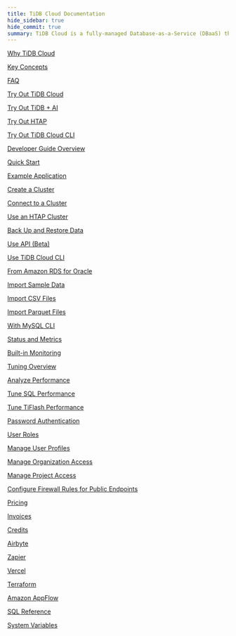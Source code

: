 ```yaml
---
title: TiDB Cloud Documentation
hide_sidebar: true
hide_commit: true
summary: TiDB Cloud is a fully-managed Database-as-a-Service (DBaaS) that brings everything great about TiDB to your cloud. It offers guides, samples, and references for learning, trying, developing, maintaining, migrating, monitoring, tuning, securing, billing, integrating, and referencing.
---
```


<LearningPathContainer platform="tidb-cloud" title="TiDB Cloud" subTitle="TiDB Cloud is a fully-managed Database-as-a-Service (DBaaS) that brings everything great about TiDB to your cloud. Find the guide, samples, and references you need to use TiDB Cloud.">

<LearningPath label="Learn" icon="cloud1">

[Why TiDB Cloud](https://docs-preview.pingcap.com/tidbcloud/tidb-cloud-intro/?plan=premium)

[Key Concepts](https://docs-preview.pingcap.com/tidbcloud/key-concepts/?plan=premium)

[FAQ](https://docs-preview.pingcap.com/tidbcloud/tidb-cloud-faq/?plan=premium)

</LearningPath>

<LearningPath label="Try" icon="cloud5">

[Try Out TiDB Cloud](https://docs-preview.pingcap.com/tidbcloud/tidb-cloud-quickstart/?plan=premium)

[Try Out TiDB + AI](https://docs-preview.pingcap.com/tidbcloud/vector-search-get-started-using-python/?plan=premium)

[Try Out HTAP](https://docs-preview.pingcap.com/tidbcloud/tidb-cloud-htap-quickstart/?plan=premium)

[Try Out TiDB Cloud CLI](https://docs-preview.pingcap.com/tidbcloud/get-started-with-cli/?plan=premium)

</LearningPath>

<LearningPath label="Develop" icon="doc8">

[Developer Guide Overview](https://docs-preview.pingcap.com/tidbcloud/dev-guide-overview/?plan=premium)

[Quick Start](https://docs-preview.pingcap.com/tidbcloud/dev-guide-build-cluster-in-cloud/?plan=premium)

[Example Application](https://docs-preview.pingcap.com/tidbcloud/dev-guide-sample-application-spring-boot/?plan=premium)

</LearningPath>

<LearningPath label="Maintain" icon="cloud7">

[Create a Cluster](https://docs-preview.pingcap.com/tidbcloud/create-tidb-cluster-serverless/?plan=premium)

[Connect to a Cluster](https://docs-preview.pingcap.com/tidbcloud/connect-to-tidb-cluster-serverless/?plan=premium)

[Use an HTAP Cluster](https://docs-preview.pingcap.com/tidbcloud/tiflash-overview/?plan=premium)

[Back Up and Restore Data](https://docs-preview.pingcap.com/tidbcloud/backup-and-restore-serverless/?plan=premium)

[Use API (Beta)](https://docs-preview.pingcap.com/tidbcloud/api-overview/?plan=premium)

[Use TiDB Cloud CLI](https://docs-preview.pingcap.com/tidbcloud/get-started-with-cli/?plan=premium)

</LearningPath>

<LearningPath label="Migrate" icon="cloud3">

[From Amazon RDS for Oracle](https://docs-preview.pingcap.com/tidbcloud/migrate-from-oracle-using-aws-dms/?plan=premium)

[Import Sample Data](https://docs-preview.pingcap.com/tidbcloud/import-sample-data-serverless/?plan=premium)

[Import CSV Files](https://docs-preview.pingcap.com/tidbcloud/import-csv-files-serverless/?plan=premium)

[Import Parquet Files](https://docs-preview.pingcap.com/tidbcloud/import-parquet-files-serverless/?plan=premium)

[With MySQL CLI](https://docs-preview.pingcap.com/tidbcloud/import-with-mysql-cli-serverless/?plan=premium)

</LearningPath>

<LearningPath label="Monitor" icon="cloud6">

[Status and Metrics](https://docs-preview.pingcap.com/tidbcloud/monitor-tidb-cluster/?plan=premium)

[Built-in Monitoring](https://docs-preview.pingcap.com/tidbcloud/built-in-monitoring/?plan=premium)

</LearningPath>

<LearningPath label="Tune" icon="tidb-cloud-tune">

[Tuning Overview](https://docs-preview.pingcap.com/tidbcloud/tidb-cloud-tune-performance-overview/?plan=premium)

[Analyze Performance](https://docs-preview.pingcap.com/tidbcloud/tune-performance/?plan=premium)

[Tune SQL Performance](https://docs-preview.pingcap.com/tidbcloud/tidb-cloud-sql-tuning-overview/?plan=premium)

[Tune TiFlash Performance](https://docs-preview.pingcap.com/tidbcloud/tune-tiflash-performance/?plan=premium)

</LearningPath>

<LearningPath label="Security" icon="users">

[Password Authentication](https://docs-preview.pingcap.com/tidbcloud/tidb-cloud-password-authentication/?plan=premium)

[User Roles](https://docs-preview.pingcap.com/tidbcloud/manage-user-access#user-roles/?plan=premium)

[Manage User Profiles](https://docs-preview.pingcap.com/tidbcloud/manage-user-access#manage-user-profiles/?plan=premium)

[Manage Organization Access](https://docs-preview.pingcap.com/tidbcloud/manage-user-access#manage-organization-access/?plan=premium)

[Manage Project Access](https://docs-preview.pingcap.com/tidbcloud/manage-user-access#manage-project-access/?plan=premium)

[Configure Firewall Rules for Public Endpoints](https://docs-preview.pingcap.com/tidbcloud/configure-serverless-firewall-rules-for-public-endpoints/?plan=premium)

</LearningPath>

<LearningPath label="Billing" icon="cloud2">

[Pricing](https://docs-preview.pingcap.com/tidbcloud/tidb-cloud-billing#pricing-for-starter/?plan=premium)

[Invoices](https://docs-preview.pingcap.com/tidbcloud/tidb-cloud-billing#invoices/?plan=premium)

[Credits](https://docs-preview.pingcap.com/tidbcloud/tidb-cloud-billing#credits/?plan=premium)

</LearningPath>

<LearningPath label="Integrations" icon="cloud4">

[Airbyte](https://docs-preview.pingcap.com/tidbcloud/integrate-tidbcloud-with-airbyte/?plan=premium)

[Zapier](https://docs-preview.pingcap.com/tidbcloud/integrate-tidbcloud-with-zapier/?plan=premium)

[Vercel](https://docs-preview.pingcap.com/tidbcloud/integrate-tidbcloud-with-vercel/?plan=premium)

[Terraform](https://docs-preview.pingcap.com/tidbcloud/terraform-tidbcloud-provider-overview/?plan=premium)

[Amazon AppFlow](https://docs-preview.pingcap.com/tidbcloud/dev-guide-aws-appflow-integration/?plan=premium)

</LearningPath>

<LearningPath label="Reference" icon="cloud-dev">

[SQL Reference](https://docs-preview.pingcap.com/tidbcloud/basic-sql-operations/?plan=premium)

[System Variables](https://docs-preview.pingcap.com/tidbcloud/system-variables/?plan=premium)

</LearningPath>

</LearningPathContainer>

